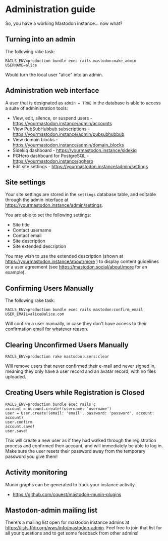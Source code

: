 Administration guide
====================

So, you have a working Mastodon instance... now what?

## Turning into an admin

The following rake task:

    RAILS_ENV=production bundle exec rails mastodon:make_admin USERNAME=alice

Would turn the local user "alice" into an admin.

## Administration web interface

A user that is designated as `admin = TRUE` in the database is able to access a suite of administration tools:

* View, edit, silence, or suspend users - https://yourmastodon.instance/admin/accounts
* View PubSubHubbub subscriptions - https://yourmastodon.instance/admin/pubsubhubbub
* View domain blocks - https://yourmastodon.instance/admin/domain_blocks
* Sidekiq dashboard - https://yourmastodon.instance/sidekiq
* PGHero dashboard for PostgreSQL - https://yourmastodon.instance/pghero
* Edit site settings - https://yourmastodon.instance/admin/settings

## Site settings

Your site settings are stored in the `settings` database table, and editable through the admin interface at https://yourmastodon.instance/admin/settings.

You are able to set the following settings:

- Site title
- Contact username
- Contact email
- Site description
- Site extended description

You may wish to use the extended description (shown at https://yourmastodon.instance/about/more ) to display content guidelines or a user agreement (see https://mastodon.social/about/more for an example).

## Confirming Users Manually

The following rake task:

    RAILS_ENV=production bundle exec rails mastodon:confirm_email USER_EMAIL=alice@alice.com

Will confirm a user manually, in case they don't have access to their confirmation email for whatever reason.

## Clearing Unconfirmed Users Manually

    RAILS_ENV=production rake mastodon:users:clear
    
Will remove users that never confirmed their e-mail and never signed in, meaning they
only have a user record and an avatar record, with no files uploaded.

## Creating Users while Registration is Closed

    RAILS_ENV=production bundle exec rails c
    account = Account.create!(username: 'username')
    user = User.create!(email: 'email', password: 'password', account: account)
    user.confirm
    account.save!
    user.save!

This will create a new user as if they had walked through the registration process and confirmed their account, and will immediately be able to log in.  Make sure the user resets their password away from the temporary password you give them!

## Activity monitoring

Munin graphs can be generated to track your instance activity.

* https://github.com/cquest/mastodon-munin-plugins

## Mastodon-admin mailing list

There's a mailing list open for mastodon instance admins at
https://lists.ffdn.org/wws/info/mastodon-admin. Feel free to join that list for all your questions and to get some feedback 
from other admins!
